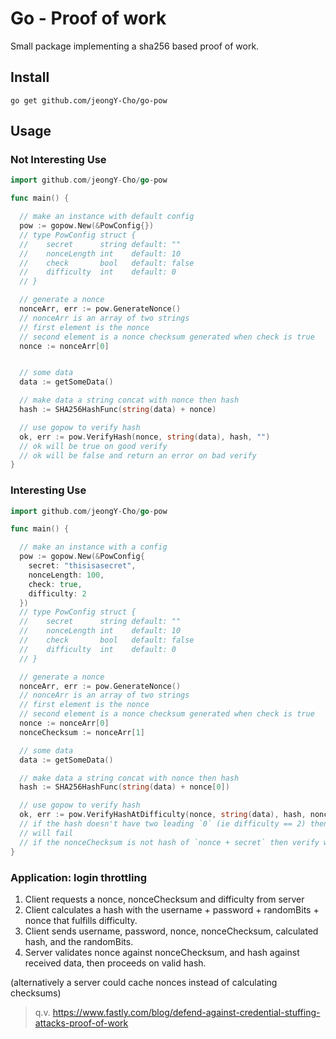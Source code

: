 # Go - Proof of work

Small package implementing a sha256 based proof of work.

## Install

```
go get github.com/jeongY-Cho/go-pow
```

## Usage

### Not Interesting Use

```go
import github.com/jeongY-Cho/go-pow

func main() {

  // make an instance with default config
  pow := gopow.New(&PowConfig{})
  // type PowConfig struct {
  // 	secret      string default: ""
  // 	nonceLength int    default: 10
  // 	check       bool   default: false
  // 	difficulty  int    default: 0
  // }

  // generate a nonce
  nonceArr, err := pow.GenerateNonce()
  // nonceArr is an array of two strings
  // first element is the nonce
  // second element is a nonce checksum generated when check is true
  nonce := nonceArr[0]


  // some data
  data := getSomeData()

  // make data a string concat with nonce then hash
  hash := SHA256HashFunc(string(data) + nonce)

  // use gopow to verify hash
  ok, err := pow.VerifyHash(nonce, string(data), hash, "")
  // ok will be true on good verify
  // ok will be false and return an error on bad verify
}
```

### Interesting Use

```go
import github.com/jeongY-Cho/go-pow

func main() {

  // make an instance with a config
  pow := gopow.New(&PowConfig{
    secret: "thisisasecret",
    nonceLength: 100,
    check: true,
    difficulty: 2
  })
  // type PowConfig struct {
  // 	secret      string default: ""
  // 	nonceLength int    default: 10
  // 	check       bool   default: false
  // 	difficulty  int    default: 0
  // }

  // generate a nonce
  nonceArr, err := pow.GenerateNonce()
  // nonceArr is an array of two strings
  // first element is the nonce
  // second element is a nonce checksum generated when check is true
  nonce := nonceArr[0]
  nonceChecksum := nonceArr[1]

  // some data
  data := getSomeData()

  // make data a string concat with nonce then hash
  hash := SHA256HashFunc(string(data) + nonce[0])

  // use gopow to verify hash
  ok, err := pow.VerifyHashAtDifficulty(nonce, string(data), hash, nonceChecksum)
  // if the hash doesn't have two leading `0` (ie difficulty == 2) then verify
  // will fail
  // if the nonceChecksum is not hash of `nonce + secret` then verify will fail
}
```

### Application: login throttling

1. Client requests a nonce, nonceChecksum and difficulty from server
2. Client calculates a hash with the username + password + randomBits + nonce that fulfills difficulty.
3. Client sends username, password, nonce, nonceChecksum, calculated hash, and the randomBits.
4. Server validates nonce against nonceChecksum, and hash against received data, then proceeds on valid hash.

(alternatively a server could cache nonces instead of calculating checksums)

> q.v. https://www.fastly.com/blog/defend-against-credential-stuffing-attacks-proof-of-work

